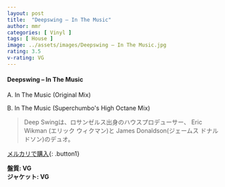 ```yaml
---
layout: post
title:  "Deepswing – In The Music"
author: mmr
categories: [ Vinyl ]
tags: [ House ]
image: ../assets/images/Deepswing – In The Music.jpg
rating: 3.5
v-rating: VG
---
```


#### Deepswing – In The Music

A. In The Music (Original Mix)

B. In The Music (Superchumbo's High Octane Mix)

> Deep Swingは、ロサンゼルス出身のハウスプロデューサー、 Eric Wikman (エリック ウィクマン)と James Donaldson(ジェームス ドナルドソン)のデュオ。

[メルカリで購入](https://jp.mercari.com/item/m69960418997){: .button1}

<div class="mt-4 mb-4 d-flex align-items-center">
<strong class="mr-1">盤質: VG</strong>
</div>
<div class="mt-4 mb-4 d-flex align-items-center">
<strong class="mr-1">ジャケット: VG</strong>
</div>
